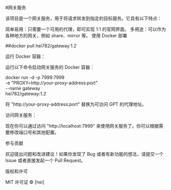 #网关服务

该项目是一个网关服务，用于将请求转发到指定的目标服务。它具有以下特点：

简单易用：只需要一个可用的代理，即可实现 1:1 的官网界面。
多用途：可以作为各种地方的网关，例如 share、mirror 等。
使用 Docker 部署

##docker pull hei782/gateway:1.2

运行 Docker 容器：

运行以下命令启动网关服务的 Docker 容器：

docker run -d -p 7999:7999 \
           -e "PROXY=http://your-proxy-address:port" \
           --name gateway \
           hei782/gateway:1.2

将 "http://your-proxy-address:port" 替换为可访问 GPT 的代理地址。

访问网关服务：

现在你可以通过访问 "http://localhost:7999" 来使用网关服务了。你可以根据需要修改端口号和其他配置。

参与贡献

欢迎提出问题和改进建议！如果你发现了 Bug 或者有新功能的想法，请提交一个 Issue 或者直接发起一个 Pull Request。

版权和许可

MIT 许可证 © [hei]
